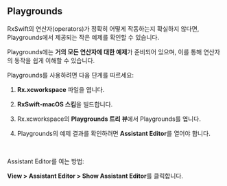 ## Playgrounds

RxSwift의 연산자(operators)가 정확히 어떻게 작동하는지 확실하지 않다면, Playgrounds에서 제공되는 작은 예제를 확인할 수 있습니다.

Playgrounds에는 **거의 모든 연산자에 대한 예제**가 준비되어 있으며, 이를 통해 연산자의 동작을 쉽게 이해할 수 있습니다.

Playgrounds를 사용하려면 다음 단계를 따르세요:

1. **Rx.xcworkspace** 파일을 엽니다.

2. **RxSwift-macOS 스킴**을 빌드합니다.

3. Rx.xcworkspace의 **Playgrounds 트리 뷰**에서 Playgrounds를 엽니다.

4. Playgrounds의 예제 결과를 확인하려면 **Assistant Editor**를 열어야 합니다.

<br/>

Assistant Editor를 여는 방법:

**View > Assistant Editor > Show Assistant Editor**를 클릭합니다.
